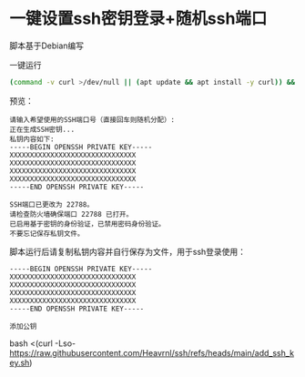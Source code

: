 # 一键设置ssh密钥登录+随机ssh端口

脚本基于Debian编写

一键运行
```bash
(command -v curl >/dev/null || (apt update && apt install -y curl)) && bash <(curl -Lso- https://raw.githubusercontent.com/Heavrnl/ssh/main/ssh.sh)
```

预览：
```
请输入希望使用的SSH端口号（直接回车则随机分配）: 
正在生成SSH密钥...
私钥内容如下:
-----BEGIN OPENSSH PRIVATE KEY-----
XXXXXXXXXXXXXXXXXXXXXXXXXXXXXXX
XXXXXXXXXXXXXXXXXXXXXXXXXXXXXXX
XXXXXXXXXXXXXXXXXXXXXXXXXXXXXXX
XXXXXXXXXXXXXXXXXXXXXXXXXXXXXXX
-----END OPENSSH PRIVATE KEY-----

SSH端口已更改为 22788。
请检查防火墙确保端口 22788 已打开。
已启用基于密钥的身份验证，已禁用密码身份验证。
不要忘记保存私钥文件。

```

脚本运行后请复制私钥内容并自行保存为文件，用于ssh登录使用：
```
-----BEGIN OPENSSH PRIVATE KEY-----
XXXXXXXXXXXXXXXXXXXXXXXXXXXXXXX
XXXXXXXXXXXXXXXXXXXXXXXXXXXXXXX
XXXXXXXXXXXXXXXXXXXXXXXXXXXXXXX
XXXXXXXXXXXXXXXXXXXXXXXXXXXXXXX
-----END OPENSSH PRIVATE KEY-----

添加公钥
```
bash <(curl -Lso- https://raw.githubusercontent.com/Heavrnl/ssh/refs/heads/main/add_ssh_key.sh)
```



